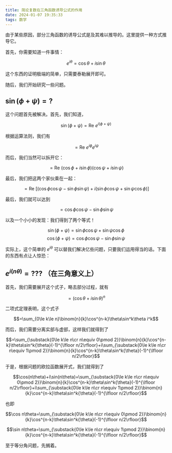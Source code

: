 ```yaml
---
title: 简论复数在三角函数诱导公式的作用
date: 2024-01-07 19:35:33
tags: 数学
---
```


由于某些原因，部分三角函数的诱导公式是及其难以推导的。这里提供一种方式推导它。

首先，你需要知道一件事情：

$$e^{i\theta}=\cos\theta+i\sin\theta$$

这个东西的证明极端的简单，只需要泰勒展开即可。

随后，我们开始研究一些问题。

## $\sin(\phi+\psi)=?$

这个问题首先被解决。首先，我们知道，

$$\sin(\phi+\psi)=\mathrm{Re}\ e^{i(\phi+\psi)}$$

根据运算法则，我们有

$$=\mathrm{Re}\ e^{i\phi}e^{i\psi}$$

而后，我们当然可以拆开它：

$$=\mathrm{Re}\ (\cos\phi+i\sin\phi)(\cos\psi+i\sin\psi)$$

最后，我们把这两个家伙乘在一起：

$$=\mathrm{Re}\ [(\cos\phi\cos\psi-\sin\phi\sin\psi)+i(\sin\phi\cos\psi+\sin\psi\cos\phi)]$$

最后，我们就可以达到

$$=\cos\phi\cos\psi-\sin\phi\sin\psi$$

以及一个小小的发现：我们得到了两个等式！

$$\sin(\phi+\psi)=\sin\phi\cos\psi+\sin\psi\cos\phi$$
$$\cos(\phi+\psi)=\cos\phi\cos\psi-\sin\phi\sin\psi$$

实际上，这个简单的 $e^{i\theta}$ 可以替我们解决亿些问题，只要我们运用得当的话。下面的东西有点让人惊恐：

## $e^{i(n\theta)}=???$ （在三角意义上）

首先，我们需要展开这个式子，略去部分过程，就有

$$=(\cos\theta+i\sin\theta)^n$$

二项式定理表明，这个式子

$$=\sum_{0\le k\le n}\binom{n}{k}\cos^{n-k}\theta\sin^k\theta i^k$$

而后，我们需要分离实部与虚部，这样我们就得到了

$$=\sum_{\substack{0\le k\le n\cr n\equiv 0\pmod 2}}\binom{n}{k}\cos^{n-k}\theta\sin^k{\theta}(-1)^{\lfloor n/2\rfloor}+i\sum_{\substack{0\le k\le n\cr n\equiv 1\pmod 2}}\binom{n}{k}\cos^{n-k}\theta\sin^k{\theta}(-1)^{\lfloor n/2\rfloor}$$

于是，根据问题的欧拉函数展开式，我们就得到了

$$\cos(n\theta)+i\sin(n\theta)=\sum_{\substack{0\le k\le n\cr n\equiv 0\pmod 2}}\binom{n}{k}\cos^{n-k}\theta\sin^k{\theta}(-1)^{\lfloor n/2\rfloor}+i\sum_{\substack{0\le k\le n\cr n\equiv 1\pmod 2}}\binom{n}{k}\cos^{n-k}\theta\sin^k{\theta}(-1)^{\lfloor n/2\rfloor}$$

也即

$$\cos n\theta=\sum_{\substack{0\le k\le n\cr n\equiv 0\pmod 2}}\binom{n}{k}\cos^{n-k}\theta\sin^k{\theta}(-1)^{\lfloor n/2\rfloor}$$

$$\sin n\theta=\sum_{\substack{0\le k\le n\cr n\equiv 1\pmod 2}}\binom{n}{k}\cos^{n-k}\theta\sin^k{\theta}(-1)^{\lfloor n/2\rfloor}$$

至于等分角问题，先搁着。